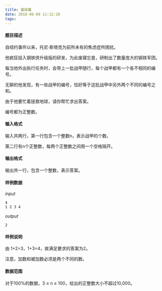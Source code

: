 ```yaml
---
title: 基础篇
date: 2018-06-09 11:12:10
tags:
---
```


#### 题目描述
自纽约事件以来，托尼·斯塔克为前所未有的焦虑症所困扰。

他疯狂投入钢铁侠升级版的研发，为此废寝忘食，研制出了数量庞大的钢铁军团。

每当他外出执行任务时，会带上一批战甲随行，每个战甲都有一个各不相同的编号。

无聊的他发现，有一些战甲的编号，恰好等于这批战甲中另外两个不同的编号之和。

由于他要忙着拯救地球，请你帮忙求出答案。

编号都为正整数。


#### 输入格式
输入共两行，第一行包含一个整数n，表示战甲的个数。

第二行有n个正整数，每两个正整数之间用一个空格隔开。

#### 输出格式
输出共一行，包含一个整数，表示答案。


#### 样例数据
*input*
```
4
1 2 3 4
```

*output*
```
2
```

#### 样例说明
由 1+2=3，1+3=4，故满足要求的答案为2。

注意，加数和被加数必须是两个不同的数。

#### 数据范围
对于100%的数据，3 ≤ n ≤ 100，给出的正整数大小不超过10,000。
